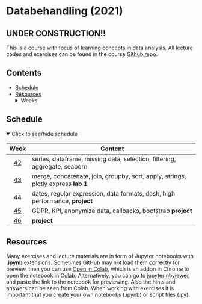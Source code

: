 # Databehandling (2021)

## UNDER CONSTRUCTION!!

This is a course with focus of learning concepts in data analysis. All lecture codes and exercises can be found in the course [Github repo][ghr].

[ghr]: https://github.com/kokchun/Databehandling-21

## Contents

- [Schedule](#schedule)
- [Resources](#resources) <details> <summary> Weeks </summary>
  - [Week 42](#week1)
  - [Week 43](#week2)
  - [Week 44](#week3)
  - [Week 45](#week4)
  - [Week 46](#week5)

</details>

## Schedule

<details open>
  
<summary id="schedule">Click to see/hide schedule</summary>

|     Week     | Content                                                                           |
| :----------: | --------------------------------------------------------------------------------- |
| [42][week1] | series, dataframe, missing data, selection, filtering, aggregate, seaborn         |
| [43](week2) | merge, concatenate, join, groupby, sort, apply, strings, plotly express **lab 1** |
| [44](week3) | dates, regular expression, data formats, dash, high performance, **project**      |
| [45](week4) | GDPR, KPI, anonymize data, callbacks, bootstrap **project**                       |
| [46](week5) | **project**                                                                       |

</details>

[week1]: https://github.com/kokchun/Databehandling-21/blob/main/Resources/week1.md
[week2]: https://github.com/kokchun/Databehandling-21/blob/main/Resources/week2.md
[week3]: https://github.com/kokchun/Databehandling-21/blob/main/Resources/week3.md
[week4]: https://github.com/kokchun/Databehandling-21/blob/main/Resources/week4.md
[week5]: https://github.com/kokchun/Databehandling-21/blob/main/Resources/week5.md

## Resources

Many exercises and lecture materials are in form of Jupyter notebooks with **.ipynb** extensions. Sometimes GitHub may not load them correctly for preview, then you can use [Open in Colab][colab_addon], which is an addon in Chrome to open the notebook in Colab. Alternatively, you can go to [jupyter nbviewer][nbviewer], and paste the link to the notebook for previewing. Also the hints and answers can be seen from Colab. When working with exercises it is important that you create your own notebooks (.ipynb) or script files (.py).

[nbviewer]: https://nbviewer.jupyter.org/
[colab_addon]: https://chrome.google.com/webstore/detail/open-in-colab/iogfkhleblhcpcekbiedikdehleodpjo?hl=sv